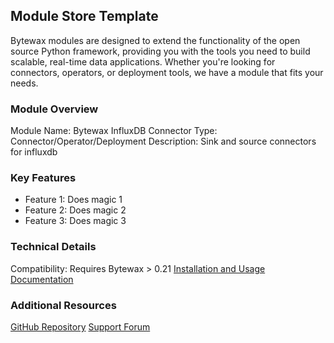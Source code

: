 ## Module Store Template

Bytewax modules are designed to extend the functionality of the open source Python framework, providing you with the tools you need to build scalable, real-time data applications. Whether you're looking for connectors, operators, or deployment tools, we have a module that fits your needs.

### Module Overview
Module Name: Bytewax InfluxDB Connector
Type: Connector/Operator/Deployment
Description: Sink and source connectors for influxdb

### Key Features
- Feature 1: Does magic 1
- Feature 2: Does magic 2
- Feature 3: Does magic 3

### Technical Details
Compatibility: Requires Bytewax > 0.21
[Installation and Usage Documentation](https://github.com/bytewax/bytewax-influxdb/blob/main/README.md)

### Additional Resources
[GitHub Repository](https://github.com/bytewax/bytewax-influxdb/)
[Support Forum](https://join.slack.com/t/bytewaxcommunity/shared_invite/zt-1lhq9bxbr-T3CXxR_9RIUGb4qcBK26Qw)
